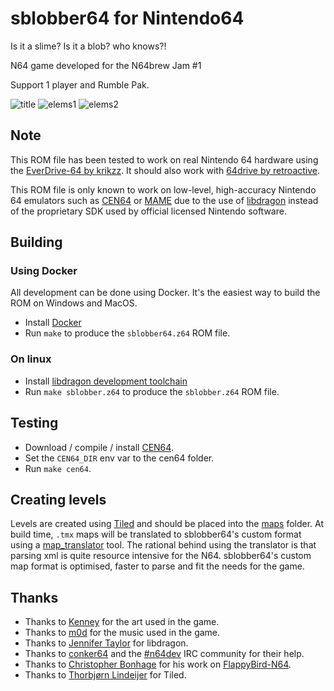 # sblobber64 for Nintendo64

Is it a slime? Is it a blob? who knows?!

N64 game developed for the N64brew Jam #1

Support 1 player and Rumble Pak.

![title](./resources/screenshots/title.png?raw=true)
![elems1](./resources/screenshots/level1.png?raw=true)
![elems2](./resources/screenshots/level2.png?raw=true)

## Note

This ROM file has been tested to work on real Nintendo 64 hardware using the
[EverDrive-64 by krikzz](http://krikzz.com/). It should also work with
[64drive by retroactive](http://64drive.retroactive.be/).

This ROM file is only known to work on low-level, high-accuracy Nintendo 64
emulators such as [CEN64](https://cen64.com/) or [MAME](http://mamedev.org/)
due to the use of [libdragon](https://dragonminded.com/n64dev/libdragon/)
instead of the proprietary SDK used by official licensed Nintendo software.

## Building

### Using Docker

All development can be done using Docker. It's the easiest way to build the ROM on Windows and MacOS.

 * Install [Docker](https://docker.com)
 * Run `make` to produce the `sblobber64.z64` ROM file.

 ### On linux

* Install [libdragon development toolchain](https://github.com/DragonMinded/libdragon)
* Run `make sblobber.z64` to produce the `sblobber.z64` ROM file.

## Testing

* Download / compile / install [CEN64](https://cen64.com/).
* Set the `CEN64_DIR` env var to the cen64 folder.
* Run `make cen64`.

## Creating levels

Levels are created using [Tiled](https://www.mapeditor.org/) and should be placed into the [maps](./resources/maps) folder.
At build time, `.tmx` maps will be translated to sblobber64's custom format using a [map_translator](./tools/map_translator) tool.
The rational behind using the translator is that parsing xml is quite resource intensive for the N64. sblobber64's custom map format is optimised, faster to parse and fit the needs for the game.

## Thanks

* Thanks to [Kenney](https://www.kenney.nl) for the art used in the game.
* Thanks to [m0d](https://modarchive.org/index.php?request=view_artist_modules&query=69141&page=2#mods) for the music used in the game.
* Thanks to [Jennifer Taylor](https://github.com/DragonMinded) for libdragon.
* Thanks to [conker64](https://github.com/conker64) and the [#n64dev](irc://irc.efnet.org/#n64dev) IRC community for their help.
* Thanks to [Christopher Bonhage](https://github.com/meeq) for his work on [FlappyBird-N64](https://github.com/meeq/FlappyBird-N64).
* Thanks to [Thorbjørn Lindeijer](https://github.com/bjorn) for Tiled.
